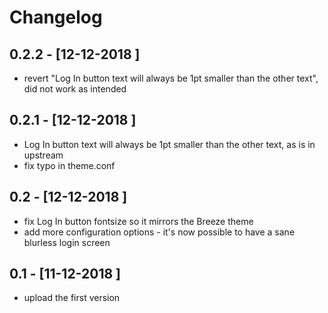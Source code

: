 # Changelog

## 0.2.2 - [12-12-2018 ]
- revert "Log In button text will always be 1pt smaller than the other text", did not work as intended

## 0.2.1 - [12-12-2018 ]
- Log In button text will always be 1pt smaller than the other text, as is in upstream
- fix typo in theme.conf

## 0.2 - [12-12-2018 ]
- fix Log In button fontsize so it mirrors the Breeze theme
- add more configuration options - it's now possible to have a sane blurless login screen

## 0.1 - [11-12-2018 ]
- upload the first version
